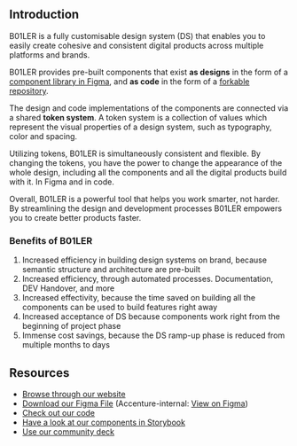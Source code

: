 ## Introduction

B01LER is a fully customisable design system (DS) that enables you to easily create cohesive and consistent digital products across multiple platforms and brands.

B01LER provides pre-built components that exist **as designs** in the form of a [component library in Figma](https://boilerds.com/boilerds/B01LER%20%5Bv0.2%20-alpha%20release%5D.fig), and **as code** in the form of a [forkable repository](https://github.com/deven-org/boiler).

The design and code implementations of the components are connected via a shared **token system**. A token system is a collection of values which represent the visual properties of a design system, such as typography, color and spacing.

Utilizing tokens, B01LER is simultaneously consistent and flexible. By changing the tokens, you have the power to change the appearance of the whole design, including all the components and all the digital products build with it. In Figma and in code.

Overall, B01LER is a powerful tool that helps you work smarter, not harder. By streamlining the design and development processes B01LER empowers you to create better products faster.

### Benefits of B01LER
1. Increased efficiency in building design systems on brand, because semantic structure and architecture are pre-built
2. Increased efficiency, through automated processes. Documentation, DEV Handover, and more
3. Increased effectivity, because the time saved on building all the components can be used to build features right away
4. Increased acceptance of DS because components work right from the beginning of project phase
5. Immense cost savings, because the DS ramp-up phase is reduced from multiple months to days

## Resources
- [Browse through our website](https://boilerds.com/)
- [Download our Figma File](https://boilerds.com/boilerds/B01LER%20%5Bv0.2%20-alpha%20release%5D.fig) (Accenture-internal: [View on Figma](https://www.figma.com/file/kG44mSWhEp2VcMvMqbJrRY/B01LER-%5Bv0.2--alpha-release%5D?type=design&node-id=1134%3A44297&mode=design&t=D8whh5YvFTH1immB-1))
- [Check out our code](https://github.com/deven-org/boiler)
- [Have a look at our components in Storybook](https://b01ler.onrender.com/)
- [Use our community deck](/assets/tools/boiler/20240226_B01LER_CommunityDeck.pdf)